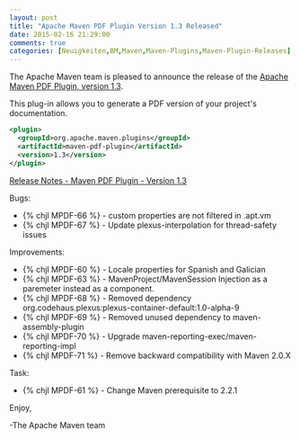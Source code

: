 ```yaml
---
layout: post
title: "Apache Maven PDF Plugin Version 1.3 Released"
date: 2015-02-16 21:29:00
comments: true
categories: [Neuigkeiten,BM,Maven,Maven-Plugins,Maven-Plugin-Releases]
---
```

The Apache Maven team is pleased to announce the release of the 
[Apache Maven PDF Plugin, version 1.3](http://maven.apache.org/plugins/maven-pdf-plugin/).

This plug-in allows you to generate a PDF version of your project's
documentation.

``` xml
<plugin>
  <groupId>org.apache.maven.plugins</groupId>
  <artifactId>maven-pdf-plugin</artifactId>
  <version>1.3</version>
</plugin>
```

<!-- more -->

[Release Notes - Maven PDF Plugin - Version 1.3](http://jira.codehaus.org/secure/ReleaseNote.jspa?projectId=11932&version=18950)

Bugs:

 * {% chjl MPDF-66 %} - custom properties are not filtered in .apt.vm
 * {% chjl MPDF-67 %} - Update plexus-interpolation for thread-safety issues

Improvements:

 * {% chjl MPDF-60 %} - Locale properties for Spanish and Galician
 * {% chjl MPDF-63 %} - MavenProject/MavenSession Injection as a paremeter instead as a component.
 * {% chjl MPDF-68 %} - Removed dependency org.codehaus.plexus:plexus-container-default:1.0-alpha-9
 * {% chjl MPDF-69 %} - Removed unused dependency to maven-assembly-plugin
 * {% chjl MPDF-70 %} - Upgrade maven-reporting-exec/maven-reporting-impl
 * {% chjl MPDF-71 %} - Remove backward compatibility with Maven 2.0.X

Task:

 * {% chjl MPDF-61 %} - Change Maven prerequisite to 2.2.1

Enjoy,

-The Apache Maven team
